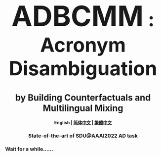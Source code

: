 <h2 align="center">
    <big><big> <big><big><big><big> <big><big>ADBCMM</big></big> : Acronym Disambiguation</big></big></big></big> </big></big></h2>
<h1 align="center">
    by Building Counterfactuals and Multilingual Mixing
</h1>


<h4 align="center">
    <p>
        <b>English</b> |
        <a href="https://github.com/WENGSYX/ADBCMM/blob/master/README_zh-hans.md">简体中文</a> |
        <a href="https://github.com/WENGSYX/ADBCMM/blob/master/README_zh-hant.md">繁體中文</a>
    <p>
</h4>

<h3 align="center">
    <p>State-of-the-art of SDU@AAAI2022 AD task</p>
</h3>



### Wait for a while......


